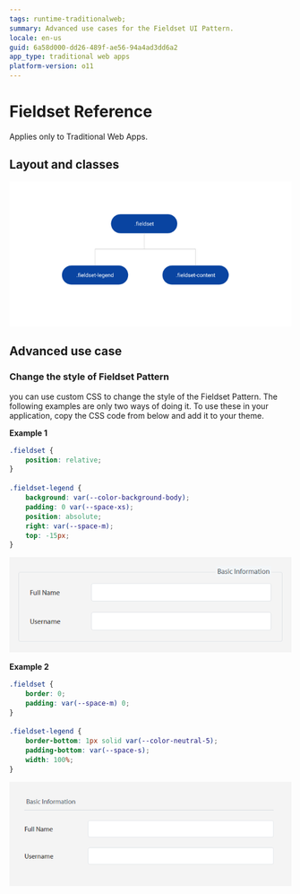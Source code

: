 ```yaml
---
tags: runtime-traditionalweb; 
summary: Advanced use cases for the Fieldset UI Pattern.
locale: en-us
guid: 6a58d000-dd26-489f-ae56-94a4ad3dd6a2
app_type: traditional web apps
platform-version: o11
---
```


# Fieldset Reference

<div class="info" markdown="1">

Applies only to Traditional Web Apps.

</div>

## Layout and classes

![](<images/fieldset-2-diag.png>)

## Advanced use case

### Change the style of Fieldset Pattern

you can use custom CSS to change the style of the Fieldset Pattern. The following examples are only two ways of doing it. To use these in your application, copy the CSS code from below and add it to your theme.

**Example 1**

```css
.fieldset {
    position: relative;
}

.fieldset-legend {
    background: var(--color-background-body);
    padding: 0 var(--space-xs);
    position: absolute;
    right: var(--space-m);
    top: -15px;
}
```

![](<images/fieldset-3-ss.png>)

**Example 2**

```css
.fieldset {
    border: 0;
    padding: var(--space-m) 0;
}

.fieldset-legend {
    border-bottom: 1px solid var(--color-neutral-5);
    padding-bottom: var(--space-s);
    width: 100%;
}
```

![](<images/fieldset-4-ss.png>)
